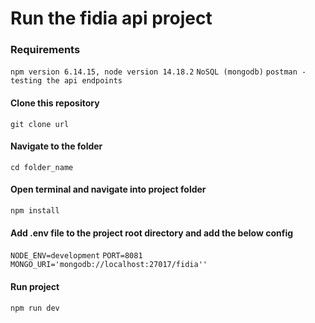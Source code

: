 # Run the fidia api project

### Requirements
```npm version 6.14.15, node version 14.18.2```
```NoSQL (mongodb)```
```postman - testing the api endpoints```

#### Clone this repository
```git clone url```

#### Navigate to the folder
```cd folder_name```

#### Open terminal and navigate into project folder
```npm install```

#### Add .env file to the project root directory and add the below config
```NODE_ENV=development```
```PORT=8081```
```MONGO_URI='mongodb://localhost:27017/fidia''```

#### Run project
```npm run dev```
